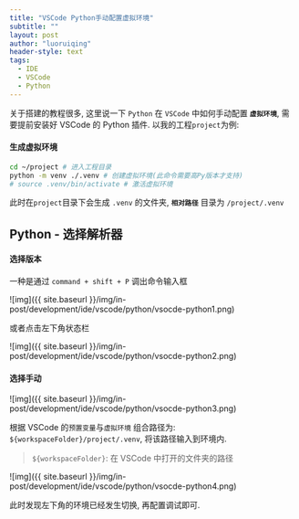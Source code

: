 ```yaml
---
title: "VSCode Python手动配置虚拟环境"
subtitle: ""
layout: post
author: "luoruiqing"
header-style: text
tags:
  - IDE
  - VSCode
  - Python
---
```


关于搭建的教程很多, 这里说一下 `Python` 在 `VSCode` 中如何手动配置 **`虚拟环境`**, 需要提前安装好 VSCode 的 Python 插件. 以我的工程`project`为例:

#### 生成虚拟环境

```sh
cd ~/project # 进入工程目录
python -m venv ./.venv # 创建虚拟环境(此命令需要高Py版本才支持)
# source .venv/bin/activate # 激活虚拟环境
```

此时在`project`目录下会生成 `.venv` 的文件夹, **`相对路径`** 目录为 `/project/.venv`

## Python - 选择解析器

#### 选择版本

一种是通过 `command + shift + P` 调出命令输入框

![img]({{ site.baseurl }}/img/in-post/development/ide/vscode/python/vsocde-python1.png)

或者点击左下角状态栏

![img]({{ site.baseurl }}/img/in-post/development/ide/vscode/python/vsocde-python2.png)

#### 选择手动

![img]({{ site.baseurl }}/img/in-post/development/ide/vscode/python/vsocde-python3.png)

根据 VSCode 的`预置变量`与`虚拟环境` 组合路径为: `${workspaceFolder}/project/.venv`, 将该路径输入到环境内.

> `${workspaceFolder}`: 在 VSCode 中打开的文件夹的路径


![img]({{ site.baseurl }}/img/in-post/development/ide/vscode/python/vsocde-python4.png)

此时发现左下角的环境已经发生切换, 再配置调试即可.

